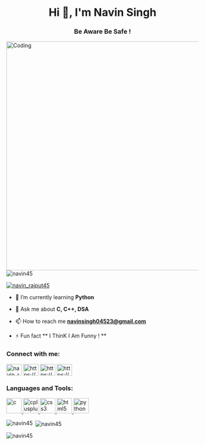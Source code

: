 <h1 align="center">Hi 👋, I'm Navin Singh</h1>
<h3 align="center">Be Aware Be Safe !</h3>
<img align="right" alt="Coding" width="600" src="https://cdn.dribbble.com/users/1162077/screenshots/3848914/programmer.gif">

<p align="left"> <img src="https://web.archive.org/web/20230101130849/https://komarev.com/ghpvc/?username=navin45&label=Profile%20views&color=0e75b6&style=flat" alt="navin45" /> </p>

<p align="left"> <a href="https://web.archive.org/web/20230101130849/https://twitter.com/navin_rajput45" target="blank"><img src="https://web.archive.org/web/20230101130849/https://img.shields.io/twitter/follow/navin_rajput45?logo=twitter&style=for-the-badge" alt="navin_rajput45" /></a> </p>

- 🌱 I’m currently learning **Python**

- 💬 Ask me about **C, C++, DSA**

- 📫 How to reach me **navinsingh04523@gmail.com**

- ⚡ Fun fact ** I ThinK I Am Funny ! **

<h3 align="left">Connect with me:</h3>
<p align="left">
<a href="https://web.archive.org/web/20230101130849/https://twitter.com/navin_rajput45" target="blank"><img align="center" src="https://web.archive.org/web/20230101130849/https://raw.githubusercontent.com/rahuldkjain/github-profile-readme-generator/master/src/images/icons/Social/twitter.svg" alt="navin_rajput45" height="30" width="40" /></a>
<a href="https://web.archive.org/web/20230101130849/https://linkedin.com/in/https://www.linkedin.com/in/%f0%9d%97%a1%f0%9d%97%ae%f0%9d%98%83%f0%9d%97%b6%f0%9d%97%bb-%f0%9d%97%a6%f0%9d%97%b6%f0%9d%97%bb%f0%9d%97%b4%f0%9d%97%b5-6576941b2/" target="blank"><img align="center" src="https://web.archive.org/web/20230101130849/https://raw.githubusercontent.com/rahuldkjain/github-profile-readme-generator/master/src/images/icons/Social/linked-in-alt.svg" alt="https://www.linkedin.com/in/%f0%9d%97%a1%f0%9d%97%ae%f0%9d%98%83%f0%9d%97%b6%f0%9d%97%bb-%f0%9d%97%a6%f0%9d%97%b6%f0%9d%97%bb%f0%9d%97%b4%f0%9d%97%b5-6576941b2/" height="30" width="40" /></a>
<a href="https://web.archive.org/web/20230101130849/https://instagram.com/https://www.instagram.com/navin.singh45/" target="blank"><img align="center" src="https://web.archive.org/web/20230101130849/https://raw.githubusercontent.com/rahuldkjain/github-profile-readme-generator/master/src/images/icons/Social/instagram.svg" alt="https://www.instagram.com/navin.singh45/" height="30" width="40" /></a>
<a href="https://web.archive.org/web/20230101130849/https://discord.gg/https://discord.gg/JrhVn9ef" target="blank"><img align="center" src="https://web.archive.org/web/20230101130849/https://raw.githubusercontent.com/rahuldkjain/github-profile-readme-generator/master/src/images/icons/Social/discord.svg" alt="https://discord.gg/JrhVn9ef" height="30" width="40" /></a>
</p>

<h3 align="left">Languages and Tools:</h3>
<p align="left"> <a href="https://web.archive.org/web/20230101130849/https://www.cprogramming.com/" target="_blank" rel="noreferrer"> <img src="https://web.archive.org/web/20230101130849/https://raw.githubusercontent.com/devicons/devicon/master/icons/c/c-original.svg" alt="c" width="40" height="40"/> </a> <a href="https://web.archive.org/web/20230101130849/https://www.w3schools.com/cpp/" target="_blank" rel="noreferrer"> <img src="https://web.archive.org/web/20230101130849/https://raw.githubusercontent.com/devicons/devicon/master/icons/cplusplus/cplusplus-original.svg" alt="cplusplus" width="40" height="40"/> </a> <a href="https://web.archive.org/web/20230101130849/https://www.w3schools.com/css/" target="_blank" rel="noreferrer"> <img src="https://web.archive.org/web/20230101130849/https://raw.githubusercontent.com/devicons/devicon/master/icons/css3/css3-original-wordmark.svg" alt="css3" width="40" height="40"/> </a> <a href="https://web.archive.org/web/20230101130849/https://www.w3.org/html/" target="_blank" rel="noreferrer"> <img src="https://web.archive.org/web/20230101130849/https://raw.githubusercontent.com/devicons/devicon/master/icons/html5/html5-original-wordmark.svg" alt="html5" width="40" height="40"/> </a> <a href="https://web.archive.org/web/20230101130849/https://www.python.org" target="_blank" rel="noreferrer"> <img src="https://web.archive.org/web/20230101130849/https://raw.githubusercontent.com/devicons/devicon/master/icons/python/python-original.svg" alt="python" width="40" height="40"/> </a> </p>

<p><img align="left" src="https://github-readme-stats.vercel.app/api/top-langs?username=navin45&show_icons=true&locale=en&layout=compact" alt="navin45" /></p>

<p>&nbsp;<img align="center" src="https://github-readme-stats.vercel.app/api?username=navin45&show_icons=true&locale=en" alt="navin45" /></p>

<p><img align="center" src="https://github-readme-streak-stats.herokuapp.com/?user=navin45&" alt="navin45" /></p>
